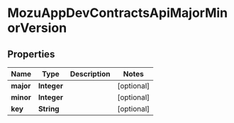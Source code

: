 
# MozuAppDevContractsApiMajorMinorVersion

## Properties
Name | Type | Description | Notes
------------ | ------------- | ------------- | -------------
**major** | **Integer** |  |  [optional]
**minor** | **Integer** |  |  [optional]
**key** | **String** |  |  [optional]



